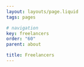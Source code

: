 ```yaml
---
layout: layouts/page.liquid
tags: pages

# navigation
key: freelancers
order: "60"
parent: about

title: Freelancers
---
```

